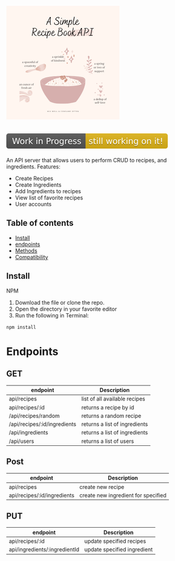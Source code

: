 # ![Recipe Book API](./public/recipe-logo.png)

## ![Work In Progress](./public/wipBadge.svg)

An API server that allows users to perform CRUD to recipes, and ingredients.
Features:

- Create Recipes
- Create Ingredients
- Add Ingredients to recipes
- View list of favorite recipes
- User accounts

## Table of contents

- [Install](#install)
- [endpoints](#endpoints)
- [Methods](#methods)
- [Compatibility](#compatibility)

## Install

NPM

1. Download the file or clone the repo.
2. Open the directory in your favorite editor
3. Run the following in Terminal:

```bash
npm install
```

# Endpoints

## GET

| endpoint                     | Description                   |
| ---------------------------- | ----------------------------- |
| api/recipes                  | list of all available recipes |
| api/recipes/:id              | returns a recipe by id        |
| /api/recipes/random          | returns a random recipe       |
| /api/recipes/:id/ingredients | returns a list of ingredients |
| /api/ingredients             | returns a list of ingredients |
| /api/users                   | returns a list of users       |

## Post

| endpoint                    | Description                         |
| --------------------------- | ----------------------------------- |
| api/recipes                 | create new recipe                   |
| api/recipes/:id/ingredients | create new ingredient for specified |

## PUT

| endpoint                      | Description                 |
| ----------------------------- | --------------------------- |
| api/recipes/:id               | update specified recipes    |
| api/ingredients/:ingredientId | update specified ingredient |
